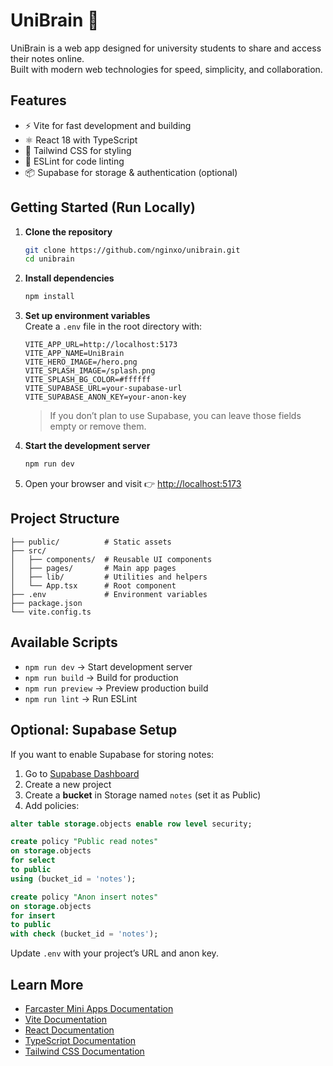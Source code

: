 # UniBrain 📄

UniBrain is a web app designed for university students to share and access their notes online.  
Built with modern web technologies for speed, simplicity, and collaboration.

## Features

- ⚡️ Vite for fast development and building
- ⚛️ React 18 with TypeScript
- 🎨 Tailwind CSS for styling
- 🔧 ESLint for code linting
- 📦 Supabase for storage & authentication (optional)

## Getting Started (Run Locally)

1. **Clone the repository**
   ```bash
   git clone https://github.com/nginxo/unibrain.git
   cd unibrain
   ```

2. **Install dependencies**
   ```bash
   npm install
   ```

3. **Set up environment variables**  
   Create a `.env` file in the root directory with:
   ```env
   VITE_APP_URL=http://localhost:5173
   VITE_APP_NAME=UniBrain
   VITE_HERO_IMAGE=/hero.png
   VITE_SPLASH_IMAGE=/splash.png
   VITE_SPLASH_BG_COLOR=#ffffff
   VITE_SUPABASE_URL=your-supabase-url
   VITE_SUPABASE_ANON_KEY=your-anon-key
   ```

   > If you don’t plan to use Supabase, you can leave those fields empty or remove them.

4. **Start the development server**
   ```bash
   npm run dev
   ```

5. Open your browser and visit 👉 [http://localhost:5173](http://localhost:5173)

## Project Structure

```
├── public/          # Static assets
├── src/
│   ├── components/  # Reusable UI components
│   ├── pages/       # Main app pages
│   ├── lib/         # Utilities and helpers
│   └── App.tsx      # Root component
├── .env             # Environment variables
├── package.json
└── vite.config.ts
```

## Available Scripts

- `npm run dev` → Start development server
- `npm run build` → Build for production
- `npm run preview` → Preview production build
- `npm run lint` → Run ESLint

## Optional: Supabase Setup

If you want to enable Supabase for storing notes:

1. Go to [Supabase Dashboard](https://supabase.com/dashboard)  
2. Create a new project  
3. Create a **bucket** in Storage named `notes` (set it as Public)  
4. Add policies:

```sql
alter table storage.objects enable row level security;

create policy "Public read notes"
on storage.objects
for select
to public
using (bucket_id = 'notes');

create policy "Anon insert notes"
on storage.objects
for insert
to public
with check (bucket_id = 'notes');
```

Update `.env` with your project’s URL and anon key.

## Learn More

- [Farcaster Mini Apps Documentation](https://docs.farcaster.xyz/learn/what-is-farcaster/frames/mini-apps)
- [Vite Documentation](https://vitejs.dev/)
- [React Documentation](https://react.dev/)
- [TypeScript Documentation](https://www.typescriptlang.org/)
- [Tailwind CSS Documentation](https://tailwindcss.com/)


